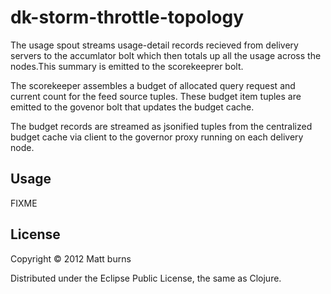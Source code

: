 # dk-storm-throttle-topology

The usage spout streams usage-detail records recieved from delivery servers to the accumlator bolt which then totals up all the usage across the nodes.This summary is emitted to the scorekeeprer bolt.

The scorekeeper assembles a budget of allocated query request and current count for the feed source tuples. These budget item tuples are emitted to the govenor bolt that updates the budget cache.

The budget records are streamed as jsonified tuples from the centralized budget cache via client to the governor proxy running on each delivery node.

## Usage

FIXME

## License

Copyright © 2012 Matt burns

Distributed under the Eclipse Public License, the same as Clojure.
